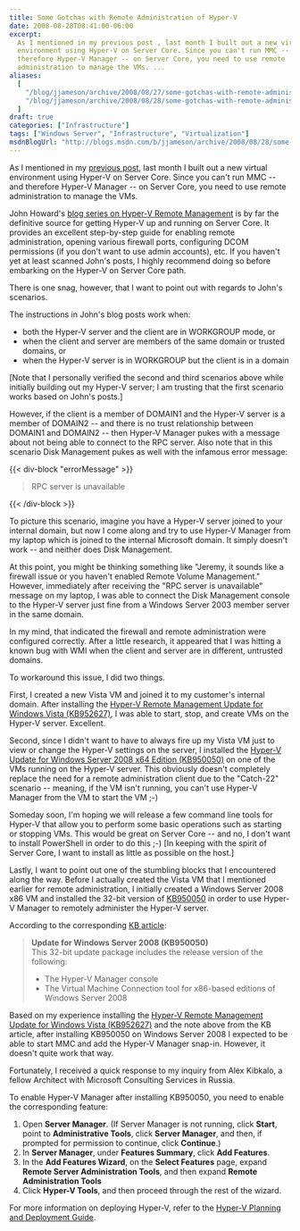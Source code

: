 ```yaml
---
title: Some Gotchas with Remote Administration of Hyper-V
date: 2008-08-28T08:41:00-06:00
excerpt:
  As I mentioned in my previous post , last month I built out a new virtual
  environment using Hyper-V on Server Core. Since you can't run MMC -- and
  therefore Hyper-V Manager -- on Server Core, you need to use remote
  administration to manage the VMs. ...
aliases:
  [
    "/blog/jjameson/archive/2008/08/27/some-gotchas-with-remote-administration-of-hyper-v.aspx",
    "/blog/jjameson/archive/2008/08/28/some-gotchas-with-remote-administration-of-hyper-v.aspx",
  ]
draft: true
categories: ["Infrastructure"]
tags: ["Windows Server", "Infrastructure", "Virtualization"]
msdnBlogUrl: "http://blogs.msdn.com/b/jjameson/archive/2008/08/28/some-gotchas-with-remote-administration-of-hyper-v.aspx"
---
```


As I mentioned in my
[previous post](/blog/jjameson/2008/07/07/copy-paste-gotchas-with-server-core),
last month I built out a new virtual environment using Hyper-V on Server Core.
Since you can't run MMC -- and therefore Hyper-V Manager -- on Server Core, you
need to use remote administration to manage the VMs.

John Howard's
[blog series on Hyper-V Remote Management](http://blogs.technet.com/jhoward/archive/2008/03/28/part-1-hyper-v-remote-management-you-do-not-have-the-requested-permission-to-complete-this-task-contact-the-administrator-of-the-authorization-policy-for-the-computer-computername.aspx)
is by far the definitive source for getting Hyper-V up and running on Server
Core. It provides an excellent step-by-step guide for enabling remote
administration, opening various firewall ports, configuring DCOM permissions (if
you don't want to use admin accounts), etc. If you haven't yet at least scanned
John's posts, I highly recommend doing so before embarking on the Hyper-V on
Server Core path.

There is one snag, however, that I want to point out with regards to John's
scenarios.

The instructions in John's blog posts work when:

- both the Hyper-V server and the client are in WORKGROUP mode, or
- when the client and server are members of the same domain or trusted domains,
  or
- when the Hyper-V server is in WORKGROUP but the client is in a domain

[Note that I personally verified the second and third scenarios above while
initially building out my Hyper-V server; I am trusting that the first scenario
works based on John's posts.]

However, if the client is a member of DOMAIN1 and the Hyper-V server is a member
of DOMAIN2 -- and there is no trust relationship between DOMAIN1 and DOMAIN2 --
then Hyper-V Manager pukes with a message about not being able to connect to the
RPC server. Also note that in this scenario Disk Management pukes as well with
the infamous error message:

{{< div-block "errorMessage" >}}

> RPC server is unavailable

{{< /div-block >}}

To picture this scenario, imagine you have a Hyper-V server joined to your
internal domain, but now I come along and try to use Hyper-V Manager from my
laptop which is joined to the internal Microsoft domain. It simply doesn't work
-- and neither does Disk Management.

At this point, you might be thinking something like "Jeremy, it sounds like a
firewall issue or you haven't enabled Remote Volume Management." However,
immediately after receiving the "RPC server is unavailable" message on my
laptop, I was able to connect the Disk Management console to the Hyper-V server
just fine from a Windows Server 2003 member server in the same domain.

In my mind, that indicated the firewall and remote administration were
configured correctly. After a little research, it appeared that I was hitting a
known bug with WMI when the client and server are in different, untrusted
domains.

To workaround this issue, I did two things.

First, I created a new Vista VM and joined it to my customer's internal domain.
After installing the
[Hyper-V Remote Management Update for Windows Vista (KB952627)](http://www.microsoft.com/downloads/details.aspx?familyid=BF909242-2125-4D06-A968-C8A3D75FF2AA&displaylang=en),
I was able to start, stop, and create VMs on the Hyper-V server. Excellent.

Second, since I didn't want to have to always fire up my Vista VM just to view
or change the Hyper-V settings on the server, I installed the
[Hyper-V Update for Windows Server 2008 x64 Edition (KB950050)](http://www.microsoft.com/downloads/details.aspx?FamilyID=f3ab3d4b-63c8-4424-a738-baded34d24ed&DisplayLang=en)
on one of the VMs running on the Hyper-V server. This obviously doesn't
completely replace the need for a remote administration client due to the
"Catch-22" scenario -- meaning, if the VM isn't running, you can't use Hyper-V
Manager from the VM to start the VM ;-)

Someday soon, I'm hoping we will release a few command line tools for Hyper-V
that allow you to perform some basic operations such as starting or stopping
VMs. This would be great on Server Core -- and no, I don't want to install
PowerShell in order to do this ;-) [In keeping with the spirit of Server Core, I
want to install as little as possible on the host.]

Lastly, I want to point out one of the stumbling blocks that I encountered along
the way. Before I actually created the Vista VM that I mentioned earlier for
remote administration, I initially created a Windows Server 2008 x86 VM and
installed the 32-bit version of
[KB950050](http://www.microsoft.com/downloads/details.aspx?FamilyId=6F69D661-5B91-4E5E-A6C0-210E629E1C42&displaylang=en)
in order to use Hyper-V Manager to remotely administer the Hyper-V server.

According to the corresponding
[KB article](http://support.microsoft.com/kb/950050):

> **Update for Windows Server 2008 (KB950050)**\
> This 32-bit update package includes the release version of the following:
> 
> - The Hyper-V Manager console
> - The Virtual Machine Connection tool for x86-based editions of Windows Server
>   2008

Based on my experience installing the
[Hyper-V Remote Management Update for Windows Vista (KB952627)](http://www.microsoft.com/downloads/details.aspx?familyid=BF909242-2125-4D06-A968-C8A3D75FF2AA&displaylang=en)
and the note above from the KB article, after installing KB950050 on Windows
Server 2008 I expected to be able to start MMC and add the Hyper-V Manager
snap-in. However, it doesn't quite work that way.

Fortunately, I received a quick response to my inquiry from Alex Kibkalo, a
fellow Architect with Microsoft Consulting Services in Russia.

To enable Hyper-V Manager after installing KB950050, you need to enable the
corresponding feature:

1. Open **Server Manager**. (If Server Manager is not running, click **Start**,
   point to **Administrative Tools**, click **Server Manager**, and then, if
   prompted for permission to continue, click **Continue**.)
2. In **Server Manager**, under **Features Summary**, click **Add Features**.
3. In the **Add Features Wizard**, on the **Select Features** page, expand
   **Remote Server Administration Tools**, and then expand **Remote
   Administration Tools**
4. Click **Hyper-V Tools**, and then proceed through the rest of the wizard.

For more information on deploying Hyper-V, refer to the
[Hyper-V Planning and Deployment Guide](http://www.microsoft.com/downloads/details.aspx?familyid=5DA4058E-72CC-4B8D-BBB1-5E16A136EF42&displaylang=en).

